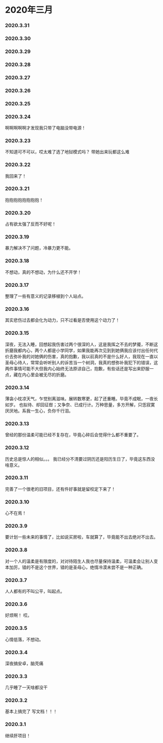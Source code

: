 # 2020年三月

### 2020.3.31
### 2020.3.30 
### 2020.3.29 
### 2020.3.28 
### 2020.3.27
### 2020.3.26 
### 2020.3.25 
### 2020.3.24 
啊啊啊啊啊才发现我只带了电脑没带电源！
### 2020.3.23 
不知道可不可以，哎太难了选了地狱模式吗？ 带她出来玩都这么难
### 2020.3.22 
我回来了！
### 2020.3.21 
抱抱抱抱抱抱抱抱！
### 2020.3.20 
占有欲太强了反而不好呢！
### 2020.3.19 
暴力解决不了问题，冷暴力更不能。
### 2020.3.18
不想动，真的不想动，为什么还不开学！
### 2020.3.17 
整理了一些有意义的记录移植到个人站点。 
### 2020.3.16
其实悲伤过去都会化为动力，只不过看是否使用这个动力了！
### 2020.3.15
深夜，无法入睡，回想起我伤害过两个很深的人，这是我挥之不去的梦魇，不断这折磨我都内心，两个人都是小学同学，如果我能再次见到到她俩我应该付出任何代价去弥补我的对她俩的伤害，真的抱歉，我以前真的不是什么好人，我现在一直以圣母心待人，常常会听听别人的诉苦当一个树洞，我真的想弥补我犯下的错误，这两件事情可能不大但我内心始终无法原谅自己，抱歉，有些话还是写出来舒服一点，藏在内心里会被无尽的折磨。
### 2020.3.14
薄衾小枕凉天气，乍觉别离滋味。展转数寒更，起了还重睡。毕竟不成眠，一夜长如岁。
也拟待、却回征辔；又争奈、已成行计。万种思量，多方开解，只恁寂寞厌厌地。系我一生心，负你千行泪。
### 2020.3.13
曾经的那份温柔可能已经不复存在，毕竟心碎后会觉得什么都不重要了。
### 2020.3.12
历史总是惊人的相似。。。
我已经分不清要过阴历还是阳历生日了，毕竟这东西没啥意义。
### 2020.3.11
完善了一个很老的旧项目，还有件好事就是留校定下来了！
### 2020.3.10
心不在焉！
### 2020.3.9
要计划一些未来的事情了，比如说买房啦，车就算了，毕竟能不出去绝对不出去。
### 2020.3.8
对一个人的温柔是有限度的，对对待陌生人我也尽量保持温柔，可温柔会让别人变本加厉，错的不是这个世界，错的是圣母心，绝情冷漠未尝不是一种正确。
### 2020.3.7
人人都有的不叫公平，叫起点。
### 2020.3.6
好烦啊！ 哎。
### 2020.3.5
心情低落，不想动。
### 2020.3.4
深夜搞安卓，脑壳痛
### 2020.3.3
几乎睡了一天啥都没干 
### 2020.3.2
基本上搞完了 写文档！！！
### 2020.3.1
继续肝项目！
